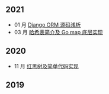 ## 2021
- 01 月 [Django ORM 源码浅析](/docs/2021/01_django_orm_source_code.md)
- 03 月 [哈希表简介及 Go map 底层实现](/docs/2021/03_hash_and_go_map.md)

## 2020
- 11 月 [红黑树及简单代码实现](/docs/2020/11_red_black_tree.md)

## 2019